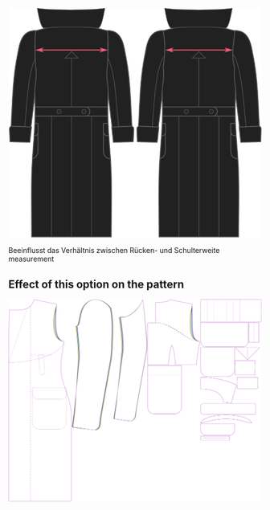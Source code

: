 ![Rückenweitenverhältnis](./acrossbackfactor.svg)

Beeinflusst das Verhältnis zwischen Rücken- und Schulterweite measurement


## Effect of this option on the pattern
![This image shows the effect of this option by superimposing several variants that have a different value for this option](carlton_acrossbackfactor_sample.svg "Effect of this option on the pattern")